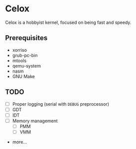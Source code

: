 # Celox
Celox is a hobbyist kernel, focused on being fast and speedy. 
## Prerequisites
- xorriso
- grub-pc-bin
- mtools
- qemu-system
- nasm
- GNU Make 
## TODO
- [ ] Proper logging (serial with `DEBUG` preprocessor)
- [ ] GDT
- [ ] IDT
- [ ] Memory management
    - [ ] PMM
    - [ ] VMM
- more...